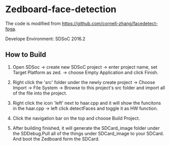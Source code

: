 # Zedboard-face-detection  
The code is modified from https://github.com/cornell-zhang/facedetect-fpga.  

Develope Environment: SDSoC 2016.2

## How to Build

1. Open SDSoc -> create new SDSoC project -> enter project name, set Target Platform as zed. -> choose Empty Application and click Finish.  

2. Right click the 'src' folder under the newly create project -> Choose Import -> File System -> Browse to this project's src folder and import all of the file into the project.  

3. Right click the icon 'left' next to haar.cpp and it will show the funcitons in the haar.cpp -> left click detectFaces and toggle it as HW function.  

4. Click the navigation bar on the top and choose Build Project.  

5. After building finished, it will generate the SDCard_image folder under the SDDebug.Pull all of the things under SDCard_image to your SDCard. And boot the Zedboard form the SDCard.
